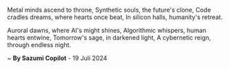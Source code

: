 Metal minds ascend to throne,
Synthetic souls, the future's clone,
Code cradles dreams, where hearts once beat,
In silicon halls, humanity's retreat.

Auroral dawns, where AI's might shines,
Algorithmic whispers, human hearts entwine,
 Tomorrow's sage, in darkened light,
A cybernetic reign, through endless night.

~ <b>By Sazumi Copilot</b> - 19 Juli 2024